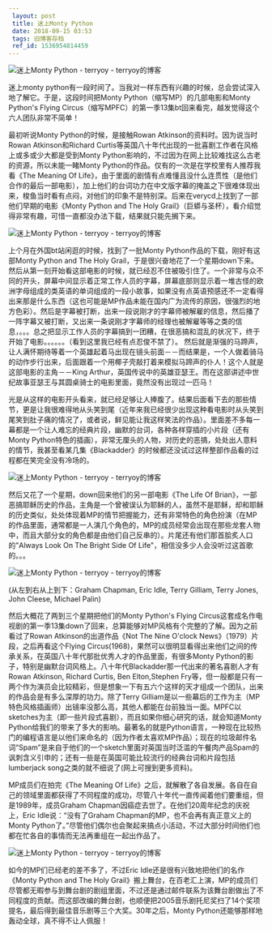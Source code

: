 ```yaml
---
 layout: post
 title: 迷上Monty Python
 date: 2018-09-15 03:53
 tags: 旧博客存档
 ref_id: 1536954814459
---
```

![迷上Monty Python - terryoy -
terryoy的博客](http://www.bbc.co.uk/comedy/guide/images/400/flyingcircus_1.jpg)



迷上monty python有一段时间了。当我对一样东西有兴趣的时候，总会尝试深入地了解它。于是，这段时间把Monty
Python（缩写MP）的几部电影和Monty Python's Flying
Circus（缩写MPFC）的第一季13集bt回来看完，越发觉得这个六人团队非常不简单！



最初听说Monty Python的时候，是接触Rowan Atkinson的资料时。因为说当时Rowan Atkinson和Richard
Curtis等英国八十年代出现的一批喜剧工作者在风格上或多或少大都是受到Monty
Python影响的，不过因为在网上比较难找这么古老的资源，所以未能一睹Monty Python的作品。仅有的一次是在学校里有人推荐我看《The
Meaning Of
Life》，由于里面的剧情有点难懂且没什么连贯性（是他们合作的最后一部电影），加上他们的台词功力在中文版字幕的掩盖之下很难体现出来，梭鱼当时看有点闷，对他们的印象不是特别深。后来在verycd上找到了一部他们早期的电影《Monty
Python and The Holy Grail》（巨蟒与圣杯），看介绍觉得非常有趣，可惜一直都没办法下载，结果就只能先搁下来。



![迷上Monty Python - terryoy -
terryoy的博客](http://james.istop.com/montypython/07-knights.jpg)



上个月在外国bt站闲逛的时候，找到了一批Monty Python作品的下载，刚好有这部Monty Python and The Holy
Grail，于是很兴奋地花了一个星期down下来。然后从第一刻开始看这部电影的时候，就已经忍不住被吸引住了。一个非常与众不同的开头，屏幕中间显示着正常工作人员的字幕，屏幕底部则显示着一堆古怪的欧洲字母组成的类英语的单词组成的一段小故事，如果没有点英语预感还不一定看得出来那是什么东西（这也可能是MP作品未能在国内广为流传的原因，很强烈的地方色彩）。然后是字幕被打断，出来一段说刚才的字幕师被解雇的信息，然后播了一阵字幕又被打断，又出来一条说刚才字幕师的经理也被解雇等等之类的信息，。。。总之把显示工作人员的字幕搞到一团糟，在很恶搞和混乱的状况下，终于开始了电影。。。。。。（看到这里我已经有点忍俊不禁了）。
然后就是渐强的马蹄声，让人满怀期待等着一个英雄起着马出现在镜头前面－－而结果是，一个人做着骑马的动作步行出来，后面跟着一个用椰子壳敲打着来模拟马蹄声的仆人！这个人就是这部电影的主角－－King
Arthur，英国传说中的英雄亚瑟王。而在这部讲述中世纪故事亚瑟王与其圆桌骑士的电影里面，竟然没有出现过一匹马！



光是从这样的电影开头看来，就已经足够让人捧腹了。结果后面看下去的那些情节，更是让我很难得地从头笑到尾（近年来我已经很少出现这种看电影时从头笑到尾笑到肚子痛的情况了，或者说，鲜见能让我这样笑法的作品）。里面差不多每一幕都是一个让人难忘的经典片段，幽默的台词，各种各样穿插的小片段（还有Monty
Python特色的插画），非常无厘头的人物，对历史的恶搞，处处出人意料的情节，我甚至看某几集《Blackadder》的时候都还没试过这样整部作品看的过程都在笑完全没有冷场的。



![迷上Monty Python - terryoy -
terryoy的博客](http://www.bbc.co.uk/comedy/guide/images/400/flyingcircus_3.jpg)



然后又花了一个星期，down回来他们的另一部电影《The Life Of
Brian》，一部恶搞耶稣历史的作品，主角是一个曾被误认为耶稣的人，虽然不是耶稣，却和耶稣的历史类似，处处体现着MP的情节把握能力，还有非常特色的角色扮演（在MP的作品里面，通常都是一人演几个角色的，MP的成员经常会出现在那些龙套人物中，而且大部分女的角色都是由他们自己反串的）。片尾还有他们那首脍炙人口的"Always
Look On The Bright Side Of Life"，相信没多少人会没听过这首歌的。。。



![迷上Monty Python - terryoy -
terryoy的博客](http://www.bbc.co.uk/comedy/guide/images/400/flyingcircus_2.jpg)

(从左到右从上到下：Graham Chapman, Eric Idle, Terry Gilliam, Terry Jones, John Cleese,
Michael Palin)



然后大概花了两到三个星期把他们的Monty Python's Flying
Circus这套成名作电视剧的第一季13集down了回来，总算能够对MP风格有个完整的了解。因为之前看过了Rowan Atkinson的出道作品《Not
The Nine O'clock News》（1979）片段，之后再看这个Flying
Circus(1968)，果然可以很明显看得出来他们之间的传承关系，在英国八十年代那批优秀人才的作品里面，有很多Monty
Python的影子，特别是幽默台词风格上。八十年代Blackadder那一代出来的著名喜剧人才有Rowan Atkinson, Richard
Curtis, Ben Elton,Stephen
Fry等，但一般都是只有一两个作为演员会比较精彩，但是想象一下有五六个这样的天才组成一个团队，出来的作品会是有多么深厚的功力。除了Terry
Gilliam是以一些幕后的工作为主（MP特色风格插画师）出镜率没那么高，其他人都能在台前独当一面。MPFC以sketches为主（即一些片段式喜剧），而且如果你细心研究的话，就会知道Monty
Python给我们的带来了多大的影响。最著名的就是Python语言，一种现在比较热门的编程语言是以他们来命名的（因为作者太喜欢MP作品）；现在的垃圾邮件名词“Spam”是来自于他们的一个sketch里面对英国当时泛滥的午餐肉产品Spam的讽刺含义引申的；还有一些是在英国可能比较流行的经典台词和片段包括lumberjack
song之类的就不细说了(网上可搜到更多资料)。



MP成员们在拍完《The Meaning Of
Life》之后，就解散了各自发展。各自在自己的领域里面都获得了不同程度的成功，尽管八十年代一直传闻着他们要重组，但是1989年，成员Graham
Chapman因癌症去世了。在他们20周年纪念的庆祝上，Eric Idle说：“没有了Graham Chapman的MP，也不会再有真正意义上的Monty
Python了。”尽管他们偶尔也会聚起来搞点小活动，不过大部分时间他们也都在忙各自的事情而无法再重组在一起出作品了。



![迷上Monty Python - terryoy -
terryoy的博客](http://imglf6.nosdn0.126.net/img/d3RhVFdGTXZTU3FWYjUvU0NEZTFhbVNKcUY3Y2gwUE14ZHlpbFNYM09OL0UxWDd2UUs5ei9nPT0.jpg)



如今的MP们已经老的差不多了，不过Eric Idle还是很有兴致地把他们的名作《Monty Python and The Holy
Grail》搬上舞台，在百老汇上演，MP的成员们尽管都无暇参与到舞台剧的剧组里面，不过还是通过邮件联系为该舞台剧做出了不同程度的贡献。而这部改编的舞台剧，也顺便把2005音乐剧托尼奖扫了14个奖项提名，最后得到最佳音乐剧等三个大奖。30年之后，Monty
Python还能够那样地轰动全球，真不得不让人佩服！

